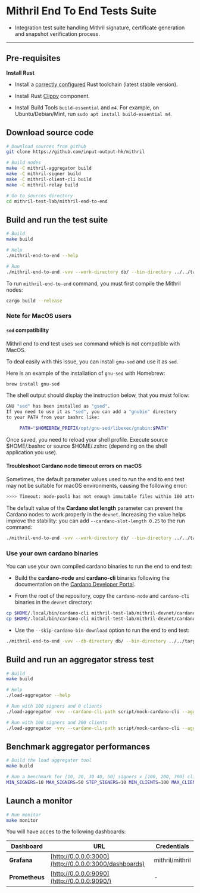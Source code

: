 # Mithril End To End Tests Suite

- Integration test suite handling Mithril signature, certificate generation and snapshot verification process.

---

## Pre-requisites

**Install Rust**

- Install a [correctly configured](https://www.rust-lang.org/learn/get-started) Rust toolchain (latest stable version).

- Install Rust [Clippy](https://github.com/rust-lang/rust-clippy) component.

- Install Build Tools `build-essential` and `m4`. For example, on Ubuntu/Debian/Mint, run `sudo apt install build-essential m4`.

## Download source code

```bash
# Download sources from github
git clone https://github.com/input-output-hk/mithril

# Build nodes
make -C mithril-aggregator build
make -C mithril-signer build
make -C mithril-client-cli build
make -C mithril-relay build

# Go to sources directory
cd mithril-test-lab/mithril-end-to-end
```

## Build and run the test suite

```bash
# Build
make build

# Help
./mithril-end-to-end --help

# Run
./mithril-end-to-end -vvv --work-directory db/ --bin-directory ../../target/release --devnet-scripts-directory=../mithril-devnet
```

To run `mithril-end-to-end` command, you must first compile the Mithril nodes:

```bash
cargo build --release
```

### Note for MacOS users

#### `sed` compatibility

Mithril end to end test uses `sed` command which is not compatible with MacOS.

To deal easily with this issue, you can install `gnu-sed` and use it as `sed`.

Here is an example of the installation of `gnu-sed` with Homebrew:

```bash
brew install gnu-sed
```

The shell output should display the instruction below, that you must follow:

```bash
GNU "sed" has been installed as "gsed".
If you need to use it as "sed", you can add a "gnubin" directory
to your PATH from your bashrc like:

     PATH="$HOMEBREW_PREFIX/opt/gnu-sed/libexec/gnubin:$PATH"
```

Once saved, you need to reload your shell profile. Execute source $HOME/.bashrc or source $HOME/.zshrc (depending on the shell application you use).

#### Troubleshoot Cardano node timeout errors on macOS

Sometimes, the default parameter values used to run the end to end test may not be suitable for macOS environments, causing the following error:

```bash
>>>> Timeout: node-pool1 has not enough immutable files within 100 attempts
```

The default value of the **Cardano slot length** parameter can prevent the Cardano nodes to work properly in the `devnet`. Increasing the value helps improve the stability: you can add `--cardano-slot-length 0.25` to the run command:

```bash
./mithril-end-to-end -vvv --work-directory db/ --bin-directory ../../target/release --devnet-scripts-directory=../mithril-devnet --cardano-slot-length 0.25
```

### Use your own cardano binaries

You can use your own compiled cardano binaries to run the end to end test:

- Build the **cardano-node** and **cardano-cli** binaries following the documentation on the [Cardano Developer Portal](https://developers.cardano.org/docs/get-started/installing-cardano-node#macos).

- From the root of the repository, copy the `cardano-node` and `cardano-cli` binaries in the `devnet` directory:

```bash
cp $HOME/.local/bin/cardano-cli mithril-test-lab/mithril-devnet/cardano-node
cp $HOME/.local/bin/cardano-cli mithril-test-lab/mithril-devnet/cardano-cli
```

- Use the `--skip-cardano-bin-download` option to run the end to end test:

```bash
./mithril-end-to-end -vvv --db-directory db/ --bin-directory ../../target/release --skip-cardano-bin-download
```

## Build and run an aggregator stress test

```bash
# Build
make build

# Help
./load-aggregator --help

# Run with 100 signers and 0 clients
./load-aggregator -vvv --cardano-cli-path script/mock-cardano-cli --aggregator-dir ../../target/release --num-signers=100

# Run with 100 signers and 200 clients
./load-aggregator -vvv --cardano-cli-path script/mock-cardano-cli --aggregator-dir ../../target/release --num-signers=100 --num-clients=200
```

## Benchmark aggregator performances

```bash
# Build the load aggregator tool
make build

# Run a benchmark for [10, 20, 30 40, 50] signers x [100, 200, 300] clients
MIN_SIGNERS=10 MAX_SIGNERS=50 STEP_SIGNERS=10 MIN_CLIENTS=100 MAX_CLIENTS=300 STEP_CLIENTS=100 ./benchmark-aggregator.sh
```

## Launch a monitor

```bash
# Run monitor
make monitor
```

You will have acces to the following dashboards:

| Dashboard      | URL                                                   | Credentials     |
| -------------- | ----------------------------------------------------- | --------------- |
| **Grafana**    | [http://0.0.0.0:3000](http://0.0.0.0:3000/dashboards) | mithril/mithril |
| **Prometheus** | [http://0.0.0.0:9090](http://0.0.0.0:9090/)           | -               |
